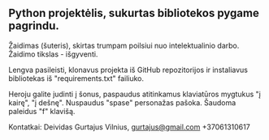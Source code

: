 ## Python projektėlis, sukurtas bibliotekos pygame pagrindu.

Žaidimas (šuteris), skirtas trumpam poilsiui nuo intelektualinio darbo. 
Žaidimo tikslas - išgyventi.

Lengva pasileisti, klonavus projekta iš GitHub repozitorijos ir instaliavus bibliotekas iš "requirements.txt" failiuko.

Heroju galite judinti į šonus, paspaudus atitinkamus klaviatūros mygtukus "į kairę", "į dešnę". Nuspaudus "spase" personažas pašoka. Šaudoma paleidus "f" klavišą.

Kontatkai: 
Deividas Gurtajus
Vilnius, 
gurtajus@gmail.com 
+37061310617
